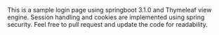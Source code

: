 This is a sample login page using springboot 3.1.0 and Thymeleaf view engine. Session handling and cookies are implemented using spring security. Feel free to pull request and update the code for readability.
